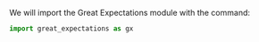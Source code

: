 We will import the Great Expectations module with the command:

```python title="Python code"
import great_expectations as gx
```